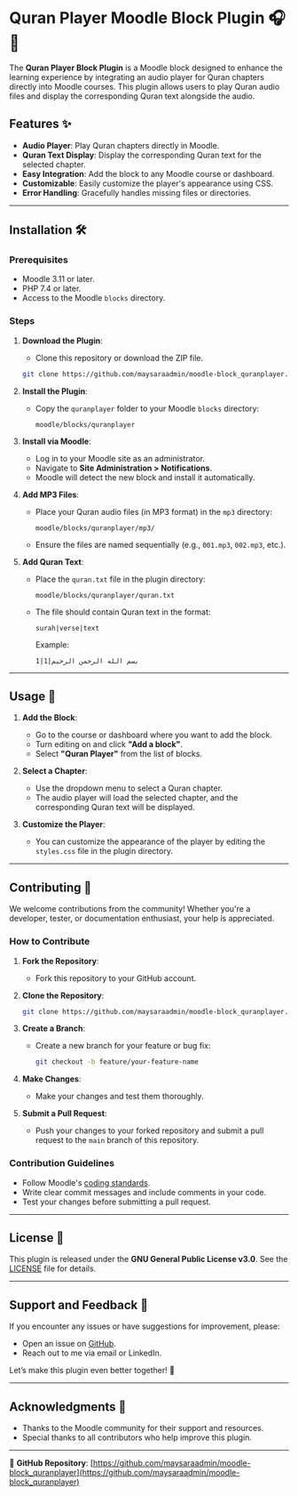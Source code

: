 # Quran Player Moodle Block Plugin 🎧🕌

The **Quran Player Block Plugin** is a Moodle block designed to enhance the learning experience by integrating an audio player for Quran chapters directly into Moodle courses. This plugin allows users to play Quran audio files and display the corresponding Quran text alongside the audio.

## Features ✨
- **Audio Player**: Play Quran chapters directly in Moodle.
- **Quran Text Display**: Display the corresponding Quran text for the selected chapter.
- **Easy Integration**: Add the block to any Moodle course or dashboard.
- **Customizable**: Easily customize the player's appearance using CSS.
- **Error Handling**: Gracefully handles missing files or directories.

---

## Installation 🛠️

### Prerequisites
- Moodle 3.11 or later.
- PHP 7.4 or later.
- Access to the Moodle `blocks` directory.

### Steps
1. **Download the Plugin**:
   - Clone this repository or download the ZIP file.
   ```bash
   git clone https://github.com/maysaraadmin/moodle-block_quranplayer.git
   ```

2. **Install the Plugin**:
   - Copy the `quranplayer` folder to your Moodle `blocks` directory:
     ```
     moodle/blocks/quranplayer
     ```

3. **Install via Moodle**:
   - Log in to your Moodle site as an administrator.
   - Navigate to **Site Administration > Notifications**.
   - Moodle will detect the new block and install it automatically.

4. **Add MP3 Files**:
   - Place your Quran audio files (in MP3 format) in the `mp3` directory:
     ```
     moodle/blocks/quranplayer/mp3/
     ```
   - Ensure the files are named sequentially (e.g., `001.mp3`, `002.mp3`, etc.).

5. **Add Quran Text**:
   - Place the `quran.txt` file in the plugin directory:
     ```
     moodle/blocks/quranplayer/quran.txt
     ```
   - The file should contain Quran text in the format:
     ```
     surah|verse|text
     ```
     Example:
     ```
     1|1|بسم الله الرحمن الرحيم
     ```

---

## Usage 🎯

1. **Add the Block**:
   - Go to the course or dashboard where you want to add the block.
   - Turn editing on and click **"Add a block"**.
   - Select **"Quran Player"** from the list of blocks.

2. **Select a Chapter**:
   - Use the dropdown menu to select a Quran chapter.
   - The audio player will load the selected chapter, and the corresponding Quran text will be displayed.

3. **Customize the Player**:
   - You can customize the appearance of the player by editing the `styles.css` file in the plugin directory.

---
## Contributing 🤝

We welcome contributions from the community! Whether you're a developer, tester, or documentation enthusiast, your help is appreciated.

### How to Contribute
1. **Fork the Repository**:
   - Fork this repository to your GitHub account.

2. **Clone the Repository**:
   ```bash
   git clone https://github.com/maysaraadmin/moodle-block_quranplayer.git
   ```

3. **Create a Branch**:
   - Create a new branch for your feature or bug fix:
     ```bash
     git checkout -b feature/your-feature-name
     ```

4. **Make Changes**:
   - Make your changes and test them thoroughly.

5. **Submit a Pull Request**:
   - Push your changes to your forked repository and submit a pull request to the `main` branch of this repository.

### Contribution Guidelines
- Follow Moodle's [coding standards](https://docs.moodle.org/dev/Coding_style).
- Write clear commit messages and include comments in your code.
- Test your changes before submitting a pull request.

---

## License 📜

This plugin is released under the **GNU General Public License v3.0**. See the [LICENSE](LICENSE) file for details.

---

## Support and Feedback 💬

If you encounter any issues or have suggestions for improvement, please:
- Open an issue on [GitHub](https://github.com/maysaraadmin/moodle-block_quranplayer/issues).
- Reach out to me via email or LinkedIn.

Let’s make this plugin even better together! 🌟

---

## Acknowledgments 🙏

- Thanks to the Moodle community for their support and resources.
- Special thanks to all contributors who help improve this plugin.

---

🔗 **GitHub Repository**: [https://github.com/maysaraadmin/moodle-block_quranplayer](https://github.com/maysaraadmin/moodle-block_quranplayer)